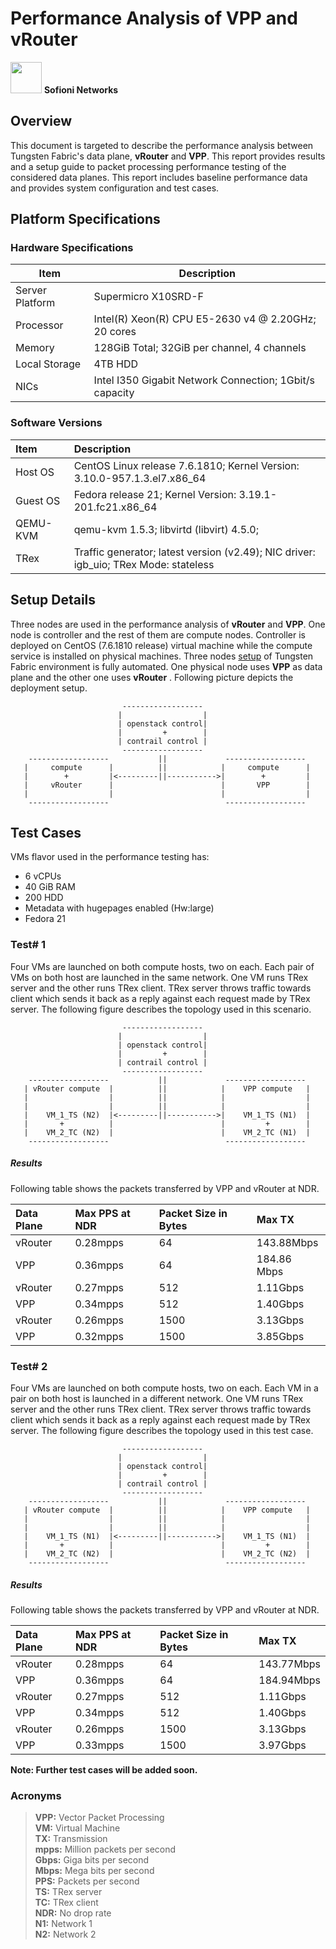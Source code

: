 # Performance Analysis of VPP and vRouter

<img src="https://media.licdn.com/dms/image/C4D0BAQGcetGJaM_8pg/company-logo_200_200/0?e=2159024400&v=beta&t=zOorZC2j6Y6c2GaKLllYxPgQ0Yn_s-9TtJC2m7eK_r8" width="50" height="50" /> **Sofioni Networks**

## Overview
This document is targeted to describe the performance analysis between Tungsten Fabric's data plane, **vRouter** and **VPP**. This report provides results and a setup guide to packet processing performance testing of the considered data planes. This report includes baseline performance data and provides system configuration and test cases.

## Platform Specifications
### Hardware Specifications
| Item | Description |
| ------ | ------ |
|Server Platform | Supermicro X10SRD-F
| Processor | Intel(R) Xeon(R) CPU E5-2630 v4 @ 2.20GHz; 20 cores
| Memory  | 128GiB Total; 32GiB per channel, 4 channels
| Local Storage | 4TB HDD
| NICs | Intel I350 Gigabit Network Connection; 1Gbit/s capacity

### Software Versions
| Item | Description |
| :------ | :------ |
| Host OS | CentOS Linux release 7.6.1810; Kernel Version: 3.10.0-957.1.3.el7.x86_64
| Guest OS | Fedora release 21; Kernel Version: 3.19.1-201.fc21.x86\_64
| QEMU-KVM | qemu-kvm 1.5.3; libvirtd (libvirt) 4.5.0; 
| TRex | Traffic generator; latest version (v2.49); NIC driver: igb\_uio; TRex Mode: stateless

## Setup Details
Three nodes are used in the performance analysis of **vRouter** and **VPP**. One node is controller and the rest of them are compute nodes. Controller is deployed on CentOS (7.6.1810 release) virtual machine while the compute service is installed on physical machines. Three nodes [setup][CVPPD] of Tungsten Fabric environment is fully automated. One physical node uses **VPP** as data plane and the other one uses **vRouter** . Following picture depicts the deployment setup.

                             ------------------
                            |                  |
                            | openstack control|
                            |         +        |
                            | contrail control |
                             ------------------
        ------------------           ||             ------------------
       |     compute      |          ||            |     compute      |
       |        +         |<---------||----------->|        +         |
       |     vRouter      |                        |       VPP        |
       |                  |                        |                  |
        ------------------                          ------------------

## Test Cases
VMs flavor used in the performance testing has:
  - 6 vCPUs
  - 40 GiB RAM
  - 200 HDD
  - Metadata with hugepages enabled (Hw:large)
  - Fedora 21
  
### Test# 1
Four VMs are launched on both compute hosts, two on each. Each pair of VMs on both host are launched in the same network. One VM runs TRex server and the other runs TRex client. TRex server throws traffic towards client which sends it back as a reply against each request made by TRex server. The following figure describes the topology used in this scenario.


                             ------------------
                            |                  |
                            | openstack control|
                            |         +        |
                            | contrail control |
                             ------------------
        ------------------           ||             ------------------
       | vRouter compute  |          ||            |    VPP compute   |
       |                  |          ||            |                  |
       |                  |          ||            |                  |
       |    VM_1_TS (N2)  |<---------||----------->|    VM_1_TS (N1)  |
       |       +          |                        |         +        |
       |    VM_2_TC (N2)  |                        |    VM_2_TC (N1)  |
        ------------------                          ------------------


##### Results
Following table shows the packets transferred by VPP and vRouter at NDR.

| Data Plane | Max PPS at NDR | Packet Size in Bytes | Max TX |
| :------ | :------ | :------ | :------ |
| vRouter | 0.28mpps | 64  | 143.88Mbps
| VPP | 0.36mpps | 64   | 184.86 Mbps
| vRouter | 0.27mpps | 512 | 1.11Gbps
| VPP | 0.34mpps | 512 | 1.40Gbps
| vRouter |  0.26mpps | 1500 | 3.13Gbps
| VPP | 0.32mpps | 1500 | 3.85Gbps



### Test# 2
Four VMs are launched on both compute hosts, two on each. Each VM in a pair on both host is launched in a different network. One VM runs TRex server and the other runs TRex client. TRex server throws traffic towards client which sends it back as a reply against each request made by TRex server. The following figure describes the topology used in this test case.


                             ------------------
                            |                  |
                            | openstack control|
                            |         +        |
                            | contrail control |
                             ------------------
        ------------------           ||             ------------------
       | vRouter compute  |          ||            |    VPP compute   |
       |                  |          ||            |                  |
       |                  |          ||            |                  |
       |    VM_1_TS (N1)  |<---------||----------->|    VM_1_TS (N1)  |
       |       +          |                        |         +        |
       |    VM_2_TC (N2)  |                        |    VM_2_TC (N2)  |
        ------------------                          ------------------

##### Results
Following table shows the packets transferred by VPP and vRouter at NDR.

| Data Plane | Max PPS at NDR | Packet Size in Bytes | Max TX |
| :------ | :------ | :------ | :------ |
| vRouter | 0.28mpps | 64 | 143.77Mbps
| VPP | 0.36mpps | 64 |  184.94Mbps
| vRouter | 0.27mpps | 512 | 1.11Gbps
| VPP | 0.34mpps | 512| 1.40Gbps
| vRouter |  0.26mpps | 1500 | 3.13Gbps 
| VPP | 0.33mpps | 1500 | 3.97Gbps

**Note: Further test cases will be added soon.**

### Acronyms

> **VPP:** Vector Packet Processing <br/>
> **VM:** Virtual Machine <br/>
> **TX:** Transmission <br/>
> **mpps:** Million packets per second <br/>
> **Gbps:** Giga bits per second <br/>
> **Mbps:** Mega bits per second <br/>
> **PPS:** Packets per second <br/>
> **TS:** TRex server <br/>
> **TC:** TRex client <br/>
> **NDR:** No drop rate <br/>
> **N1:** Network 1 <br/>
> **N2:** Network 2 <br/>

  [CVPPD]: <https://github.com/OMajeed/contrail-vpp-deploy>
